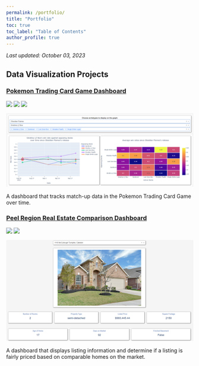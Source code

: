 ```yaml
---
permalink: /portfolio/
title: "Portfolio"
toc: true
toc_label: "Table of Contents"
author_profile: true
---
```


*Last updated: October 03, 2023*

## Data Visualization Projects

### [Pokemon Trading Card Game Dashboard](../blog/pkmn-tcg-dash/)
[![](https://img.shields.io/badge/Blog-Read%20Article-blue?logo=blogger)](../blog/pkmn-tcg-dash/) [![](https://img.shields.io/badge/GitHub-View%20on%20GitHub-blue?logo=github)](https://github.com/andrew-dang/limitless_scrape) [![](https://img.shields.io/badge/Heroku-Go_to_app-blue?logo=heroku)](https://limitlesstcg-analysis.herokuapp.com/)

[![](../assets/images/pkmn-dash.png)](../blog/pkmn-tcg-dash)

A dashboard that tracks match-up data in the Pokemon Trading Card Game over time. 

### [Peel Region Real Estate Comparison Dashboard](../blog/real-estate-dash)
[![](https://img.shields.io/badge/Blog-Read%20Article-blue?logo=blogger)](../blog/real-estate-dash/) [![](https://img.shields.io/badge/Google_Cloud_Run-Go_to_app-blue?logo=googlecloud)](https://dash-app-ctyqyt7wvq-uc.a.run.app/)

[![](../assets/images/property-details.png)](../blog/real-estate-dash)

A dashboard that displays listing information and determine if a listing is fairly priced based on comparable homes on the market. 